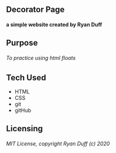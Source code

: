## Decorator Page

#### a simple website created by Ryan Duff

## Purpose
###### To practice using html floats

## Tech Used
* HTML
* CSS
* git
* gitHub

## Licensing
###### MIT License, copyright Ryan Duff (c) 2020